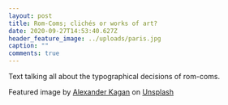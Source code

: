 ```yaml
---
layout: post
title: Rom-Coms; clichés or works of art?
date: 2020-09-27T14:53:40.627Z
header_feature_image: ../uploads/paris.jpg
caption: ""
comments: true
---
```

Text talking all about the typographical decisions of rom-coms.

Featured image by [Alexander Kagan](https://unsplash.com/@allewollenalex?utm_source=unsplash&utm_medium=referral&utm_content=creditCopyText) on [Unsplash](https://unsplash.com/s/photos/paris?utm_source=unsplash&utm_medium=referral&utm_content=creditCopyText)